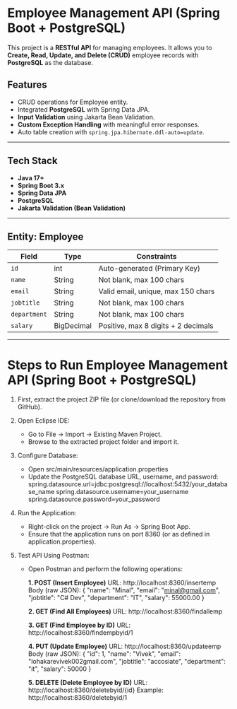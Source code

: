 # Employee Management API (Spring Boot + PostgreSQL)

This project is a **RESTful API** for managing employees. It allows you to **Create, Read, Update, and Delete (CRUD)** employee records with **PostgreSQL** as the database.

## **Features**
- CRUD operations for Employee entity.
- Integrated **PostgreSQL** with Spring Data JPA.
- **Input Validation** using Jakarta Bean Validation.
- **Custom Exception Handling** with meaningful error responses.
- Auto table creation with `spring.jpa.hibernate.ddl-auto=update`.

---

## **Tech Stack**
- **Java 17+**
- **Spring Boot 3.x**
- **Spring Data JPA**
- **PostgreSQL**
- **Jakarta Validation (Bean Validation)**

---

## **Entity: Employee**
| Field      | Type        | Constraints                            |
|------------|-------------|-----------------------------------------|
| `id`       | int         | Auto-generated (Primary Key)           |
| `name`     | String      | Not blank, max 100 chars               |
| `email`    | String      | Valid email, unique, max 150 chars     |
| `jobtitle` | String      | Not blank, max 100 chars               |
| `department`| String     | Not blank, max 100 chars               |
| `salary`   | BigDecimal  | Positive, max 8 digits + 2 decimals    |

---
# Steps to Run Employee Management API (Spring Boot + PostgreSQL)

1. First, extract the project ZIP file (or clone/download the repository from GitHub).

2. Open Eclipse IDE:
   - Go to File → Import → Existing Maven Project.
   - Browse to the extracted project folder and import it.

3. Configure Database:
   - Open src/main/resources/application.properties
   - Update the PostgreSQL database URL, username, and password:
        spring.datasource.url=jdbc:postgresql://localhost:5432/your_database_name
        spring.datasource.username=your_username
        spring.datasource.password=your_password

4. Run the Application:
   - Right-click on the project → Run As → Spring Boot App.
   - Ensure that the application runs on port 8360 (or as defined in application.properties).

5. Test API Using Postman:
   - Open Postman and perform the following operations:

     **1. POST (Insert Employee)**
     URL: http://localhost:8360/insertemp
     Body (raw JSON):
     {
       "name": "Minal",
       "email": "minal@gmail.com",
       "jobtitle": "C# Dev",
       "department": "IT",
       "salary": 55000.00
     }

     **2. GET (Find All Employees)**
     URL: http://localhost:8360/findallemp

     **3. GET (Find Employee by ID)**
     URL: http://localhost:8360/findempbyid/1

     **4. PUT (Update Employee)**
     URL: http://localhost:8360/updateemp
     Body (raw JSON):
     {
       "id": 1,
       "name": "Vivek",
       "email": "lohakarevivek002gmail.com",
       "jobtitle": "accosiate",
       "department": "it",
       "salary": 50000
     }

     **5. DELETE (Delete Employee by ID)**
     URL: http://localhost:8360/deletebyid/{id}
     Example: http://localhost:8360/deletebyid/1
